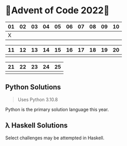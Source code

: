 # 🎄Advent of Code 2022🎄

| 01  | 02  | 03  | 04  | 05  | 06  | 07  | 08  | 09  | 10  |
| --- | --- | --- | --- | --- | --- | --- | --- | --- | --- |
| X   |     |     |     |     |     |     |     |     |     |

| 11  | 12  | 13  | 14  | 15  | 16  | 17  | 18  | 19  | 20  |
| --- | --- | --- | --- | --- | --- | --- | --- | --- | --- |
|     |     |     |     |     |     |     |     |     |     |

| 21  | 22  | 23  | 24  | 25  |
| --- | --- | --- | --- | --- |
|     |     |     |     |     |

## Python Solutions

> Uses Python 3.10.8

Python is the primary solution language this year.

## λ Haskell Solutions

Select challenges may be attempted in Haskell.
